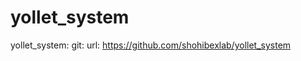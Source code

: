 # yollet_system
 
  yollet_system:
    git:
      url: https://github.com/shohibexlab/yollet_system
